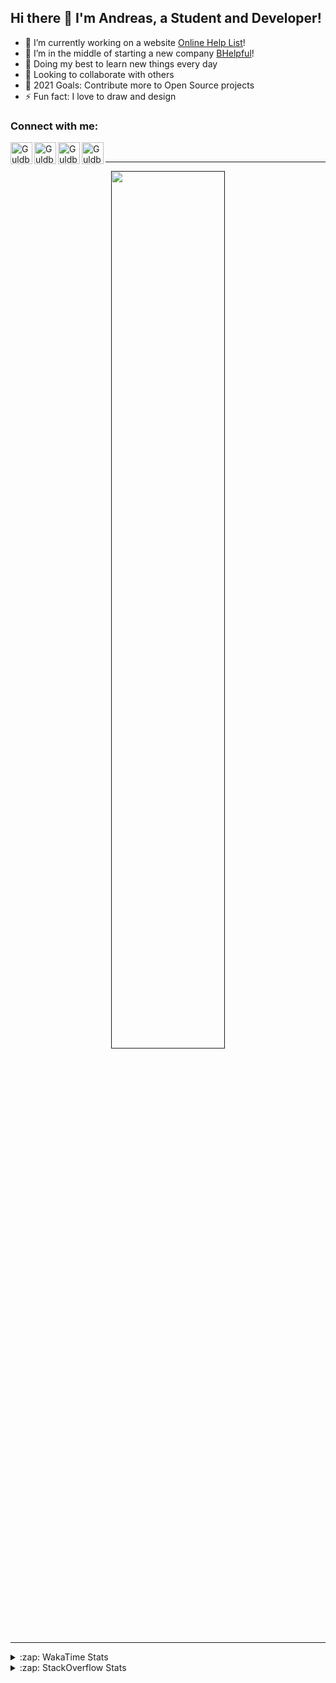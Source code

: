 ## Hi there 👋 I'm Andreas, a Student and Developer!

- 🔭 I’m currently working on a website [Online Help List][OHL]!
- 📑 I’m in the middle of starting a new company [BHelpful][BHelpful]!
- 🌱 Doing my best to learn new things every day
- 👯 Looking to collaborate with others
- 🥅 2021 Goals: Contribute more to Open Source projects
- ⚡ Fun fact: I love to draw and design

### Connect with me:

[<img align="left" alt="Guldberg | YouTube" width="35px" src="https://cdn1.iconfinder.com/data/icons/logotypes/32/youtube-512.png" />][youtube]
[<img align="left" alt="Guldberg | Twitter" width="35px" src="https://cdn1.iconfinder.com/data/icons/logotypes/32/square-twitter-512.png" />][twitter]
[<img align="left" alt="Guldberg | LinkedIn" width="35px" src="https://cdn1.iconfinder.com/data/icons/logotypes/32/square-linkedin-512.png" />][linkedin]
[<img align="left" alt="Guldberg | Instagram" width="35px" src="https://cdn2.iconfinder.com/data/icons/social-icons-33/128/Instagram-512.png" />][instagram]

<br />

---

<p align="center">
  <a href="">
    <img width="60% align="center" src="https://github-readme-stats.vercel.app/api?username=Andreasgdp&show_icons=true&count_private=true" />
  </a>
</p>

---

<details>
  <summary>:zap: WakaTime Stats</summary>

<br />

<!--START_SECTION:waka-->
![Profile Views](http://img.shields.io/badge/Profile%20Views-10-blue)

**I'm an Early 🐤** 

```text
🌞 Morning    188 commits    ████░░░░░░░░░░░░░░░░░░░░░   19.24% 
🌆 Daytime    470 commits    ████████████░░░░░░░░░░░░░   48.11% 
🌃 Evening    299 commits    ███████░░░░░░░░░░░░░░░░░░   30.6% 
🌙 Night      20 commits     ░░░░░░░░░░░░░░░░░░░░░░░░░   2.05%

```
📅 **I'm Most Productive on Sunday** 

```text
Monday       177 commits    ████░░░░░░░░░░░░░░░░░░░░░   18.12% 
Tuesday      110 commits    ██░░░░░░░░░░░░░░░░░░░░░░░   11.26% 
Wednesday    151 commits    ███░░░░░░░░░░░░░░░░░░░░░░   15.46% 
Thursday     111 commits    ██░░░░░░░░░░░░░░░░░░░░░░░   11.36% 
Friday       86 commits     ██░░░░░░░░░░░░░░░░░░░░░░░   8.8% 
Saturday     133 commits    ███░░░░░░░░░░░░░░░░░░░░░░   13.61% 
Sunday       209 commits    █████░░░░░░░░░░░░░░░░░░░░   21.39%

```


📊 **This Week I Spent My Time On** 

```text
⌚︎ Time Zone: Europe/Copenhagen

💬 Programming Languages: 
TypeScript               7 hrs 12 mins       █████████████░░░░░░░░░░░░   54.89% 
HTML                     3 hrs 6 mins        ██████░░░░░░░░░░░░░░░░░░░   23.69% 
YAML                     1 hr 35 mins        ███░░░░░░░░░░░░░░░░░░░░░░   12.13% 
JSON                     36 mins             █░░░░░░░░░░░░░░░░░░░░░░░░   4.65% 
Markdown                 22 mins             ░░░░░░░░░░░░░░░░░░░░░░░░░   2.83%

🔥 Editors: 
VS Code                  13 hrs 7 mins       █████████████████████████   100.0%

🐱‍💻 Projects: 
com.urstudent.gripper    8 hrs 43 mins       ████████████████░░░░░░░░░   66.51% 
com.yourcompany.thenewapp2 hrs 6 mins        ████░░░░░░░░░░░░░░░░░░░░░   16.03% 
Mealplanr-api            1 hr 21 mins        ██░░░░░░░░░░░░░░░░░░░░░░░   10.35% 
Mealplanr                56 mins             █░░░░░░░░░░░░░░░░░░░░░░░░   7.12%

💻 Operating System: 
Mac                      10 hrs 50 mins      ████████████████████░░░░░   82.53% 
Windows                  2 hrs 17 mins       ████░░░░░░░░░░░░░░░░░░░░░   17.47%

```

**I Mostly Code in Python** 

```text
Python                   11 repos            ██████████░░░░░░░░░░░░░░░   42.31% 
C++                      2 repos             ██░░░░░░░░░░░░░░░░░░░░░░░   7.69% 
TypeScript               2 repos             ██░░░░░░░░░░░░░░░░░░░░░░░   7.69% 
HTML                     2 repos             ██░░░░░░░░░░░░░░░░░░░░░░░   7.69% 
Batchfile                2 repos             ██░░░░░░░░░░░░░░░░░░░░░░░   7.69%

```



 Last Updated on 10/08/2021
<!--END_SECTION:waka-->


</details>

<details>
  <summary>:zap: StackOverflow Stats</summary>
  
  <br />
  
  [![Andreas G.D Petersen StackOverflow](https://github-readme-stackoverflow.vercel.app/?userID=11050308)](https://stackoverflow.com/users/11050308/andreas-g-d-petersen)


</details>

<br />


[twitter]: https://twitter.com/Guldberg20
[youtube]: https://www.youtube.com/channel/UCORVtLIFnURPEo_Fo-MGv8A
[instagram]: https://www.instagram.com/andreasgdp/
[linkedin]: https://www.linkedin.com/in/andreasgdp/
[OHL]: https://ohl.bhelpful.net/
[BHelpful]: https://github.com/BHelpful
